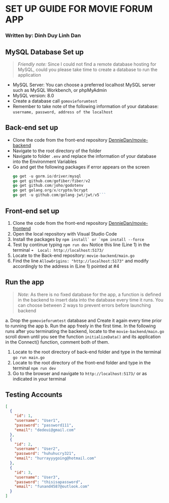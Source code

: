 # SET UP GUIDE FOR MOVIE FORUM APP

### Written by: Dinh Duy Linh Dan

## MySQL Database Set up

> _Friendly note:_ Since I could not find a remote database hosting for MySQL, could you please take time to create a database to run the application

- MySQL Server: You can choose a preferred localhost MySQL server such as MySQL Workbench, or phpMyAdmin
- MySQL version: 8.0
- Create a database call `gomovieforumtest`
- Remember to take note of the following information of your database: `username, password, address of the localhost`

## Back-end set up

- Clone the code from the front-end repository [DennieDan/movie-backend](https://github.com/DennieDan/movie-backend)
- Navigate to the root directory of the folder
- Navigate to folder `.env` and replace the information of your database into the Environment Variables
- Go and get the following packages if error appears on the screen
  ````go get -u gorm.io/gorm
  go get -u gorm.io/driver/mysql
  go get github.com/gofiber/fiber/v2
  go get github.com/joho/godotenv
  go get golang.org/x/crypto/bcrypt
  go get -u github.com/golang-jwt/jwt/v5```
  ````

## Front-end set up

1.  Clone the code from the front-end repository [DennieDan/movie-frontend](https://github.com/DennieDan/movie-frontend)
2.  Open the local repository with Visual Studio Code
3.  Install the packages by
    `` npm install` or `npm install --force ``
4.  Test by continue typing `npm run dev`
    Notice this line (Line 1) in the terminal
    `➜  Local: http://localhost:5173/`
5.  Locate to the Back-end repository: `movie-backend/main.go`
6.  Find the line `AllowOrigins: "http://localhost:5173"` and modify accordingly to the address in (Line 1) pointed at #4

## Run the app

> _Note:_ As there is no fixed database for the app, a function is defined in the backend to insert data into the database every time it runs. You can choose between 2 ways to prevent errors before launching backend

a. Drop the `gomovieforumtest` database and Create it again every time prior to running the app
b. Run the app freely in the first time. In the following runs after you terminating the backend, locate to the `movie-backend/main.go` scroll down until you see the function `initializeData()` and its application in the Connect() function, comment both of them.

1. Locate to the root directory of back-end folder and type in the terminal
   `go run main.go`
2. Locate to the root directory of the front-end folder and type in the terminal
   `npm run dev`
3. Go to the browser and navigate to `http://localhost:5173/` or as indicated in your terminal

## Testing Accounts

```json
[
  {
    "id": 1,
    "username": "User1",
    "password": "password111",
    "email": "dedeui@gmail.com"
  },
  {
    "id": 2,
    "username": "User2",
    "password": "huhuhucry321",
    "email": "hurrayyygoing@hotmail.com"
  },
  {
    "id": 3,
    "username": "User3",
    "password": "thisisapassword",
    "email": "funand4587@outlook.com"
  }
]
```
